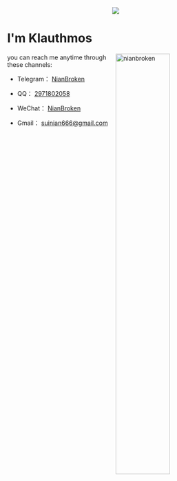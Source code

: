 <div align="center" ><img order-radius="100px" src="https://cdn.jsdelivr.net/gh/NianBroken/NianBroken/WriteCodes.gif"/></div>

# I'm Klauthmos

<img align="right" width="50%" src="https://github-readme-stats.vercel.app/api?username=NianBroken&include_all_commits=true&rank_icon=github&hide_title=true&" alt="nianbroken" />

you can reach me anytime through these channels:

- Telegram： [NianBroken](https://t.me/Nianbroken)

- QQ： [2971802058](https://qm.qq.com/cgi-bin/qm/qr?k=qC1PE50EbPizyX_9NHsNxQSWawteFoRD)

- WeChat： [NianBroken](https://cdn.jsdelivr.net/gh/NianBroken/NianBroken/WeChat.png)

- Gmail： [suinian666@gmail.com](mailto:suinian666@gmail.com)
